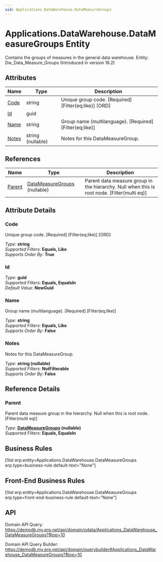 ```yaml
---
uid: Applications.DataWarehouse.DataMeasureGroups
---
```

# Applications.DataWarehouse.DataMeasureGroups Entity

Contains the groups of measures in the general data warehouse. Entity: Dw_Data_Measure_Groups (Introduced in version 18.2)

## Attributes

| Name | Type | Description |
| ---- | ---- | --- |
| [Code](Applications.DataWarehouse.DataMeasureGroups.md#code) | string | Unique group code. [Required] [Filter(eq;like)] [ORD] 
| [Id](Applications.DataWarehouse.DataMeasureGroups.md#id) | guid |  
| [Name](Applications.DataWarehouse.DataMeasureGroups.md#name) | string | Group name (multilanguage). [Required] [Filter(eq;like)] 
| [Notes](Applications.DataWarehouse.DataMeasureGroups.md#notes) | string (nullable) | Notes for this DataMeasureGroup. 

## References

| Name | Type | Description |
| ---- | ---- | --- |
| [Parent](Applications.DataWarehouse.DataMeasureGroups.md#parent) | [DataMeasureGroups](Applications.DataWarehouse.DataMeasureGroups.md) (nullable) | Parent data measure group in the hierarchy. Null when this is root node. [Filter(multi eq)] |


## Attribute Details

### Code

Unique group code. [Required] [Filter(eq;like)] [ORD]

_Type_: **string**  
_Supported Filters_: **Equals, Like**  
_Supports Order By_: **True**  

### Id

_Type_: **guid**  
_Supported Filters_: **Equals, EqualsIn**  
_Default Value_: **NewGuid**  

### Name

Group name (multilanguage). [Required] [Filter(eq;like)]

_Type_: **string**  
_Supported Filters_: **Equals, Like**  
_Supports Order By_: **False**  

### Notes

Notes for this DataMeasureGroup.

_Type_: **string (nullable)**  
_Supported Filters_: **NotFilterable**  
_Supports Order By_: **False**  


## Reference Details

### Parent

Parent data measure group in the hierarchy. Null when this is root node. [Filter(multi eq)]

_Type_: **[DataMeasureGroups](Applications.DataWarehouse.DataMeasureGroups.md) (nullable)**  
_Supported Filters_: **Equals, EqualsIn**  



## Business Rules

[!list erp.entity=Applications.DataWarehouse.DataMeasureGroups erp.type=business-rule default-text="None"]

## Front-End Business Rules

[!list erp.entity=Applications.DataWarehouse.DataMeasureGroups erp.type=front-end-business-rule default-text="None"]

## API

Domain API Query:
<https://demodb.my.erp.net/api/domain/odata/Applications_DataWarehouse_DataMeasureGroups?$top=10>

Domain API Query Builder:
<https://demodb.my.erp.net/api/domain/querybuilder#Applications_DataWarehouse_DataMeasureGroups?$top=10>

